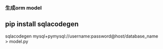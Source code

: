 ### 生成orm model

pip install  sqlacodegen
---
sqlacodegen  mysql+pymysql://username:password@host/database_name > model.py